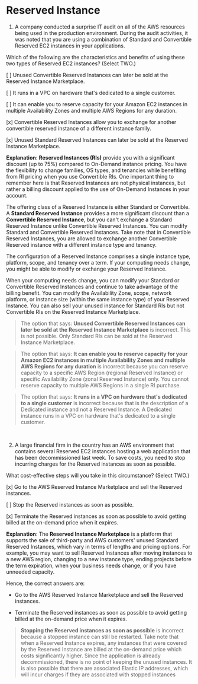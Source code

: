 # Reserved Instance

1. A company conducted a surprise IT audit on all of the AWS resources being used in the production environment. During the audit activities, it was noted that you are using a combination of Standard and Convertible Reserved EC2 instances in your applications.

Which of the following are the characteristics and benefits of using these two types of Reserved EC2 instances? (Select TWO.)

[ ] Unused Convertible Reserved Instances can later be sold at the Reserved Instance Marketplace.

[ ] It runs in a VPC on hardware that's dedicated to a single customer.

[ ] It can enable you to reserve capacity for your Amazon EC2 instances in multiple Availability Zones and multiple AWS Regions for any duration.

[x] Convertible Reserved Instances allow you to exchange for another convertible reserved instance of a different instance family.

[x] Unused Standard Reserved Instances can later be sold at the Reserved Instance Marketplace.

**Explanation**: **Reserved Instances (RIs)** provide you with a significant discount (up to 75%) compared to On-Demand instance pricing. You have the flexibility to change families, OS types, and tenancies while benefiting from RI pricing when you use Convertible RIs. One important thing to remember here is that Reserved Instances are not physical instances, but rather a billing discount applied to the use of On-Demand Instances in your account.

The offering class of a Reserved Instance is either Standard or Convertible. A **Standard Reserved Instance** provides a more significant discount than a **Convertible Reserved Instance**, but you can't exchange a Standard Reserved Instance unlike Convertible Reserved Instances. You can modify Standard and Convertible Reserved Instances. Take note that in Convertible Reserved Instances, you are allowed to exchange another Convertible Reserved instance with a different instance type and tenancy.

The configuration of a Reserved Instance comprises a single instance type, platform, scope, and tenancy over a term. If your computing needs change, you might be able to modify or exchange your Reserved Instance.

When your computing needs change, you can modify your Standard or Convertible Reserved Instances and continue to take advantage of the billing benefit. You can modify the Availability Zone, scope, network platform, or instance size (within the same instance type) of your Reserved Instance. You can also sell your unused instance for Standard RIs but not Convertible RIs on the Reserved Instance Marketplace.

> The option that says: **Unused Convertible Reserved Instances can later be sold at the Reserved Instance Marketplace** is incorrect. This is not possible. Only Standard RIs can be sold at the Reserved Instance Marketplace.

> The option that says: **It can enable you to reserve capacity for your Amazon EC2 instances in multiple Availability Zones and multiple AWS Regions for any duration** is incorrect because you can reserve capacity to a specific AWS Region (regional Reserved Instance) or specific Availability Zone (zonal Reserved Instance) only. You cannot reserve capacity to multiple AWS Regions in a single RI purchase.

> The option that says: **It runs in a VPC on hardware that's dedicated to a single customer** is incorrect because that is the description of a Dedicated instance and not a Reserved Instance. A Dedicated instance runs in a VPC on hardware that's dedicated to a single customer.

<br />

2. A large financial firm in the country has an AWS environment that contains several Reserved EC2 instances hosting a web application that has been decommissioned last week. To save costs, you need to stop incurring charges for the Reserved instances as soon as possible.

What cost-effective steps will you take in this circumstance? (Select TWO.)

[x] Go to the AWS Reserved Instance Marketplace and sell the Reserved instances.

[ ] Stop the Reserved instances as soon as possible.

[x] Terminate the Reserved instances as soon as possible to avoid getting billed at the on-demand price when it expires.

**Explanation**: The **Reserved Instance Marketplace** is a platform that supports the sale of third-party and AWS customers' unused Standard Reserved Instances, which vary in terms of lengths and pricing options. For example, you may want to sell Reserved Instances after moving instances to a new AWS region, changing to a new instance type, ending projects before the term expiration, when your business needs change, or if you have unneeded capacity.

Hence, the correct answers are:

* Go to the AWS Reserved Instance Marketplace and sell the Reserved instances.

* Terminate the Reserved instances as soon as possible to avoid getting billed at the on-demand price when it expires.

> **Stopping the Reserved instances as soon as possible** is incorrect because a stopped instance can still be restarted. Take note that when a Reserved Instance expires, any instances that were covered by the Reserved Instance are billed at the on-demand price which costs significantly higher. Since the application is already decommissioned, there is no point of keeping the unused instances. It is also possible that there are associated Elastic IP addresses, which will incur charges if they are associated with stopped instances

<br />
